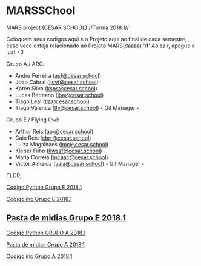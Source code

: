 # MARSSChool
MARS project (CESAR SCHOOL) //Turma 2018.1//

Coloquem seus codigos aqui e o Projeto aqui ao final de cada semestre, caso voce esteja relacionado ao Projeto MARS(daaaa) '/t'
Ao sair, apague a luz! <3

Grupo A / ARC:
- Andre Ferreira (asf@cesar.school)
- Joao Cabral (jicvf@cesar.school)
- Karen Silva (ksps@cesar.school)
- Lucas Betmann (lba@cesar.school)
- Tiago Leal (tla@cesar.school)
- Tiago Valenca (tlv@cesar.school) - Git Manager -

Grupo E / Flying Owl:
- Arthur Reis (aor@cesar.school)
- Caio Reis (cbrr@cesar.school)
- Luiza Magalhaes (lmc@cesar.school)
- Kleber Filho (kwssf@cesar.school)
- Maria Correia (mcaac@cesar.school)
- Victor Almeida (vala@cesar.school) - Git Manager -


TLDR;

[Codigo Python Grupo E 2018.1](https://github.com/victoralmeida432/MARSSChool/blob/master/Python/GRUPOE.py)

[Codigo ino Grupo E 2018.1](https://github.com/victoralmeida432/MARSSChool/blob/master/Arduino/GRUPOE.ino)

[Pasta de midias Grupo E 2018.1](https://github.com/victoralmeida432/MARSSChool/tree/master/MidiaGRUPOE)
-----------------------------------------------------------------------------------------------------------
[Codigo Python GRUPO A 2018.1](https://github.com/victoralmeida432/MARSSChool/blob/master/Python/GRUPOA.py)

[Pasta de midias Grupo A 2018.1](https://github.com/victoralmeida432/MARSSChool/tree/master/MidiaGRUPOA)

[Codigo ino Grupo A 2018.1](https://github.com/victoralmeida432/MARSSChool/blob/master/Arduino/GRUPOA.ino)
